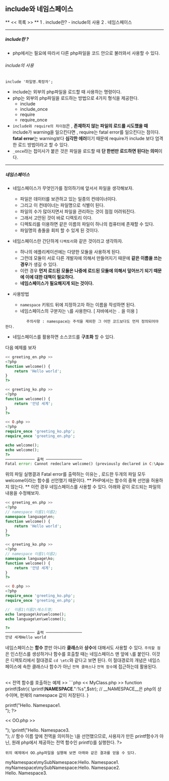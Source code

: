## include와 네임스페이스


** << 목록 >> **
 1 . include란? - include의 사용
 2 . 네임스페이스


---------------

##### include란 ? 
* php에서는 필요에 따라서 다른 php파일을 코드 안으로 불러와서 사용할 수 있다.

###### include의 사용
`include '파일명.확장자';`
- include는 외부의 php파일을 로드할 때 사용하는 명령이다.
- php는 외부의 php파일을 로드하는 방법으로 4가지 형식을 제공한다.
	- include
	- include_once
	- require
	- require_once
- `include와 require의 차이점`은 ,
**존재하지 않는 파일의 로드를 시도했을 때** include가 warning을 일으킨다면 , require는 fatal error를 일으킨다는 점이다. 
**fatal error**는 warning보다 **심각한 에러**이기 때문에 require가 include 보다 엄격한 로드 방법이라고 할 수 있다.
- `_once`라는 접미사가 붙은 것은 파일을 로드할 때 **단 한번만 로드하면 된다는 의미**이다.


---------------
##### 네임스페이스
* 네임스페이스가 무엇인가를 정의하기에 앞서서 파일을 생각해보자.
    * 파일은 데이터를 보관하고 있는 일종의 컨테이너이다.
    * 그리고 이 컨테이너는 파일명으로 식별이 된다.
    * 파일의 수가 많아지면서 파일을 관리하는 것이 점점 어려워진다.
    * 그래서 고안된 것이 바로 디렉토리 이다.
    * 디렉토리를 이용하면 같은 이름의 파일이 하나의 컴퓨터에 존재할 수 있다.
    * 파일명의 충돌을 회피 할 수 있게 된 것이다.

* 네임스페이스란 간단하게 `디렉토리`와 같은 것이라고 생각하자. 
	* 하나의 에플리케이션에는 다양한 모듈을 사용하게 된다. 
	* 그런데 모듈이 서로 다른 개발자에 의해서 만들어지기 때문에 **같은 이름을 쓰는 경우**가 생길 수 있다.
	* 이런 경우 **먼저 로드된 모듈은 나중에 로드된 모듈에 의해서 덮어쓰기 되기 때문에 이에 대한 대책이 필요하다.**
	* **네임스페이스가 필요해지게 되는 것이다.**
* 사용방법
	* `namespace` 키워드 뒤에 지정하고자 하는 이름을 작성하면 된다. 
	* 네임스페이스의 구분자는 `\`를 사용한다. [ 자바에서는 `.` 을 이용 ]

&nbsp;&nbsp;&nbsp;&nbsp;&nbsp;&nbsp;&nbsp;&nbsp;&nbsp;&nbsp;&nbsp;&nbsp;&nbsp;&nbsp;&nbsp;&nbsp;&nbsp;`주의사항 : namespace는 주석을 제외한 그 어떤 코드보다도 먼저 정의되어야 한다.`

* 네임스페이스를 활용하면 소스코드를 **구조화** 할 수 있다.


다음 예제를 보자



```php
<< greeting_en.php >>
<?php
function welcome() {
	return 'Hello world';
}
?>

<< greeting_ko.php >>
<?php
function welcome() {
	return '안녕 세계';
}
?>

<< O.php >>
<?php
require_once 'greeting_ko.php';
require_once 'greeting_en.php';

echo welcome();
echo welcome();
?>
───────────── 출력 ────────────────
Fatal error: Cannot redeclare welcome() (previously declared in C:\Apache24\htdocs\greeting_ko.php:4) in C:\Apache24\htdocs\greeting_en.php on line 5
```
위의 파일 실행결과 Fatal error를 출력하는 이유는 ,
로드한 두개의 파일 모두 welcome이라는 함수를 선언했기 때문이다. 
** PHP에서는 함수의 중복 선언을 허용하지 않는다. ** 
이런 경우 네임스페이스를 사용할 수 있다.
아래와 같이 로드되는 파일의 내용을 수정해보자.

```php
<< greeting_en.php >>
<?php
// namespace 이름1\이름2;
namespace language\en;
function welcome() {
	return 'Hello world';
}
?>

<< greeting_ko.php >>
<?php
// namespace 이름1\이름2;
namespace language\ko;
function welcome() {
	return '안녕 세계';
}
?>

<< O.php >>
<?php
require_once 'greeting_ko.php';
require_once 'greeting_en.php';

//	이름1\이름2\메소드명;
echo language\ko\welcome();
echo language\en\welcome();

?>
───────────── 출력 ────────────────
안녕 세계Hello world
```

네임스페이스는 **함수** 뿐만 아니라 **클래스**와 **상수**에 대해서도 사용할 수 있다.
`주의할 점`은 인스턴스를 생성하거나 함수를 호출할 때는 네임스페이스 맨 앞에 `\`를 붙인다.
이것은 디렉토리에서 절대경로 `cd \etc`와 같다고 보면 된다.
이 절대경로의 개념은 네임스페이스에 속한 클래스나 함수가 아닌 `전역 클래스`나 `전역 함수`에 접근하는데 활용된다.

<br>
<< 전역 함수를 호출하는 예제 >>
```php
<< MyClass.php >>
<?php
namespace myNamespace\mySubNamespace;

function printf($str){
	\printf(__NAMESPACE__.":%s",$str);		// __NAMESPACE__은 php의 상수이며, 현재의 namespace 값이 저장된다.
}

printf("Hello. Namespace1.<br>");
?>

<< OO.php >>
<?php
require_once 'MyClass.php';

\myNamespace\mySubNamespace\printf("Hello. Namespace2.<br>");
\printf("Hello. Namespace3.<br>");			// 함수 이름 앞에 전역을 의미하는 \을 선언했으므로, 사용자가 만든 printf함수가 아닌, 원래 php에서 제공하는 전역 함수인 printf()를 실행한다.
?>


```
위의 예제에서 OO.php파일을 실행해 보면 아래와 같은 결과를 얻을 수 있다.
```
myNamespace\mySubNamespace:Hello. Namespace1.		
myNamespace\mySubNamespace:Hello. Namespace2.		
Hello. Namespace3.									
```